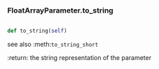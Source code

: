 ### FloatArrayParameter.to_string

```py

def to_string(self)

```



see also :meth:`to_string_short`

:return: the string representation of the parameter

